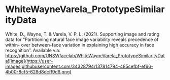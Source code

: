 # WhiteWayneVarela_PrototypeSimilarityData

White, D., Wayne, T. & Varela, V. P. L. (2021). Supporting image and rating data for “Partitioning natural face image variability reveals precedence of within- over between-face variation in explaining high accuracy in face recognition”. Available via: https://github.com/UNSWfacelab/WhiteWayneVarela_PrototypeSimilarityData![image](https://user-images.githubusercontent.com/34328794/137814794-485cefbf-ef66-4b00-8cf5-628d8dcff9d6.png)



